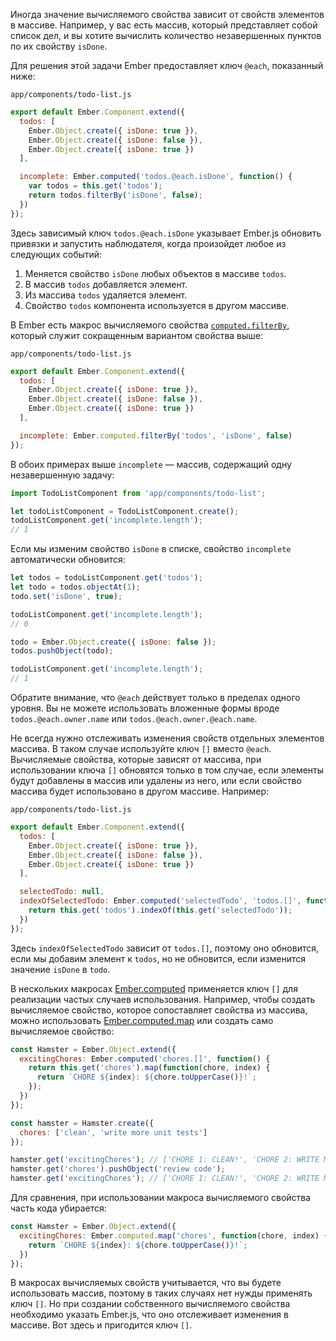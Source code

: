 Иногда значение вычисляемого свойства зависит от свойств элементов в массиве. Например, у вас есть массив, который представляет собой список дел, и вы хотите вычислить количество незавершенных пунктов по их свойству `isDone`.

Для решения этой задачи Ember предоставляет ключ `@each`, показанный ниже:

`app/components/todo-list.js`
```js
export default Ember.Component.extend({
  todos: [
    Ember.Object.create({ isDone: true }),
    Ember.Object.create({ isDone: false }),
    Ember.Object.create({ isDone: true })
  ],

  incomplete: Ember.computed('todos.@each.isDone', function() {
    var todos = this.get('todos');
    return todos.filterBy('isDone', false);
  })
});
```

Здесь зависимый ключ `todos.@each.isDone` указывает Ember.js обновить привязки и запустить наблюдателя, когда произойдет любое из следующих событий:

1. Меняется свойство `isDone` любых объектов в массиве `todos`.
2. В массив `todos` добавляется элемент.
3. Из массива `todos` удаляется элемент.
4. Свойство `todos` компонента используется в другом массиве.

В Ember есть макрос вычисляемого свойства [`computed.filterBy`](http://emberjs.com/api/classes/Ember.computed.html#method_filterBy), который служит сокращенным вариантом свойства выше:

`app/components/todo-list.js`
```js
export default Ember.Component.extend({
  todos: [
    Ember.Object.create({ isDone: true }),
    Ember.Object.create({ isDone: false }),
    Ember.Object.create({ isDone: true })
  ],

  incomplete: Ember.computed.filterBy('todos', 'isDone', false)
});
```

В обоих примерах выше `incomplete` — массив, содержащий одну незавершенную задачу:

```js
import TodoListComponent from 'app/components/todo-list';

let todoListComponent = TodoListComponent.create();
todoListComponent.get('incomplete.length');
// 1
```

Если мы изменим свойство `isDone` в списке, свойство `incomplete` автоматически обновится:

```js
let todos = todoListComponent.get('todos');
let todo = todos.objectAt(1);
todo.set('isDone', true);

todoListComponent.get('incomplete.length');
// 0

todo = Ember.Object.create({ isDone: false });
todos.pushObject(todo);

todoListComponent.get('incomplete.length');
// 1
```

Обратите внимание, что `@each` действует только в пределах одного уровня. Вы не можете использовать вложенные формы вроде `todos.@each.owner.name` или `todos.@each.owner.@each.name`.

Не всегда нужно отслеживать изменения свойств отдельных элементов массива. В таком случае используйте ключ `[]` вместо `@each`. Вычисляемые свойства, которые зависят от массива, при использовании ключа `[]` обновятся только в том случае, если элементы будут добавлены в массив или удалены из него, или если свойство массива будет использовано в другом массиве. Например:

`app/components/todo-list.js`
```js
export default Ember.Component.extend({
  todos: [
    Ember.Object.create({ isDone: true }),
    Ember.Object.create({ isDone: false }),
    Ember.Object.create({ isDone: true })
  ],

  selectedTodo: null,
  indexOfSelectedTodo: Ember.computed('selectedTodo', 'todos.[]', function() {
    return this.get('todos').indexOf(this.get('selectedTodo'));
  })
});
```

Здесь `indexOfSelectedTodo` зависит от `todos.[]`, поэтому оно обновится, если мы добавим элемент к `todos`, но не обновится, если изменится значение `isDone` в `todo`.

В нескольких макросах [Ember.computed](http://emberjs.com/api/classes/Ember.computed.html) применяется ключ `[]` для реализации частых случаев использования. Например, чтобы создать вычисляемое свойство, которое сопоставляет свойства из массива, можно использовать [Ember.computed.map](http://emberjs.com/api/classes/Ember.computed.html#method_map) или создать само вычисляемое свойство:

```js
const Hamster = Ember.Object.extend({
  excitingChores: Ember.computed('chores.[]', function() {
    return this.get('chores').map(function(chore, index) {
      return `CHORE ${index}: ${chore.toUpperCase()}!`;
    });
  })
});

const hamster = Hamster.create({
  chores: ['clean', 'write more unit tests']
});

hamster.get('excitingChores'); // ['CHORE 1: CLEAN!', 'CHORE 2: WRITE MORE UNIT TESTS!']
hamster.get('chores').pushObject('review code');
hamster.get('excitingChores'); // ['CHORE 1: CLEAN!', 'CHORE 2: WRITE MORE UNIT TESTS!', 'CHORE 3: REVIEW CODE!']
```

Для сравнения, при использовании макроса вычисляемого свойства часть кода убирается:

```js
const Hamster = Ember.Object.extend({
  excitingChores: Ember.computed.map('chores', function(chore, index) {
    return `CHORE ${index}: ${chore.toUpperCase()}!`;
  })
});
```

В макросах вычисляемых свойств учитывается, что вы будете использовать массив, поэтому в таких случаях нет нужды применять ключ `[]`. Но при создании собственного вычисляемого свойства необходимо указать Ember.js, что оно отслеживает изменения в массиве. Вот здесь и пригодится ключ `[]`.